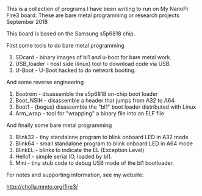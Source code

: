This is a collection of programs I have been writing to run on My NanoPi Fire3 board.
These are bare metal programming or research projects
September 2018

This board is based on the Samsung s5p6818 chip.

First some tools to do bare metal programming

1. SDcard - binary images of bl1 and u-boot for bare metal work.
1. USB_loader - host side (linux) tool to download code via USB.
1. U-Boot - U-Boot hacked to do network booting.

And some reverse engineering

1. Bootrom - disassemble the s5p6818 on-chip boot loader
1. Boot_NSIH - disassemble a header that jumps from A32 to A64
1. Boot1 - (bogus) disassemble the "bl1" boot loader distributed with Linux
1. Arm_wrap - tool for "wrapping" a binary file into an ELF file

And finally some bare metal programming

1. Blink32 - tiny standalone program to blink onboard LED in A32 mode
1. Blink64 - small standalone program to blink onboard LED in A64 mode
1. BlinkEL - blinks to indicate the EL (Exception Level)
1. Hello1 - simple serial IO, loaded by bl1.
1. Mini - tiny stub code to debug USB mode of the bl1 bootloader.

For notes and supporting information, see my website:

http://cholla.mmto.org/fire3/
